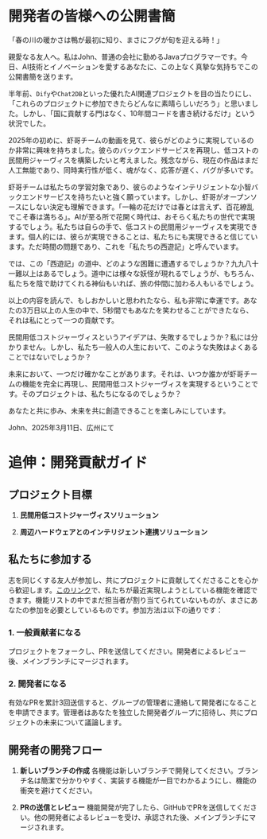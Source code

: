 # 開発者の皆様への公開書簡

「春の川の暖かさは鴨が最初に知り、まさにフグが旬を迎える時！」

親愛なる友人へ。私はJohn、普通の会社に勤めるJavaプログラマーです。今日、AI技術とイノベーションを愛するあなたに、この上なく真摯な気持ちでこの公開書簡を送ります。

半年前、`Dify`や`Chat2DB`といった優れたAI関連プロジェクトを目の当たりにし、「これらのプロジェクトに参加できたらどんなに素晴らしいだろう」と思いました。しかし、「国に貢献する門はなく、10年間コードを書き続けるだけ」という状況でした。

2025年の初めに、虾哥チームの動画を見て、彼らがどのように実現しているのか非常に興味を持ちました。彼らのバックエンドサービスを再現し、低コストの民間用ジャーヴィスを構築したいと考えました。残念ながら、現在の作品はまだ人工無能であり、同時実行性が低く、魂がなく、応答が遅く、バグが多いです。

虾哥チームは私たちの学習対象であり、彼らのようなインテリジェントな小智バックエンドサービスを持ちたいと強く願っています。しかし、虾哥がオープンソースにしない決定も理解できます。「一輪の花だけでは春とは言えず、百花繚乱でこそ春は満ちる」。AIが至る所で花開く時代は、おそらく私たちの世代で実現するでしょう。私たちは自らの手で、低コストの民間用ジャーヴィスを実現できます。個人的には、彼らが実現できることは、私たちにも実現できると信じています。ただ時間の問題であり、これを「私たちの西遊記」と呼んでいます。

では、この「西遊記」の道中、どのような困難に遭遇するでしょうか？九九八十一難以上はあるでしょう。道中には様々な妖怪が現れるでしょうが、もちろん、私たちを陰で助けてくれる神仙もいれば、旅の仲間に加わる人もいるでしょう。

以上の内容を読んで、もしおかしいと思われたなら、私も非常に幸運です。あなたの3万日以上の人生の中で、5秒間でもあなたを笑わせることができたなら、それは私にとって一つの貢献です。

民間用低コストジャーヴィスというアイデアは、失敗するでしょうか？私には分かりません。しかし、私たち一般人の人生において、このような失敗はよくあることではないでしょうか？

未来において、一つだけ確かなことがあります。それは、いつか誰かが虾哥チームの機能を完全に再現し、民間用低コストジャーヴィスを実現するということです。そのプロジェクトは、私たちになるのでしょうか？

あなたと共に歩み、未来を共に創造できることを楽しみにしています。

John、2025年3月11日、広州にて

# 追伸：開発貢献ガイド
## プロジェクト目標

1. **民間用低コストジャーヴィスソリューション**

2. **周辺ハードウェアとのインテリジェント連携ソリューション**

## 私たちに参加する

志を同じくする友人が参加し、共にプロジェクトに貢献してくださることを心から歓迎します。[このリンク](https://github.com/users/xinnan-tech/projects/3)で、私たちが最近実現しようとしている機能を確認できます。機能リストの中でまだ担当者が割り当てられていないものが、まさにあなたの参加を必要としているものです。参加方法は以下の通りです：

### 1. 一般貢献者になる

プロジェクトをフォークし、PRを送信してください。開発者によるレビュー後、メインブランチにマージされます。

### 2. 開発者になる

有効なPRを累計3回送信すると、グループの管理者に連絡して開発者になることを申請できます。管理者はあなたを独立した開発者グループに招待し、共にプロジェクトの未来について議論します。

## 開発者の開発フロー

1. **新しいブランチの作成**
   各機能は新しいブランチで開発してください。ブランチ名は簡潔で分かりやすく、実装する機能が一目でわかるようにし、機能の衝突を避けてください。

2. **PRの送信とレビュー**
   機能開発が完了したら、GitHubでPRを送信してください。他の開発者によるレビューを受け、承認された後、メインブランチにマージされます。
